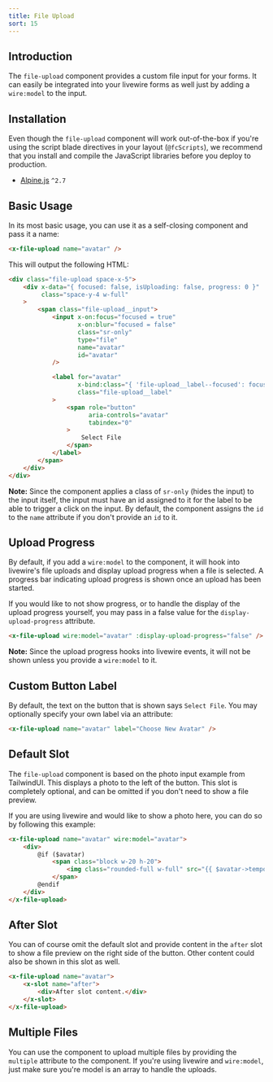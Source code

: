 ```yaml
---
title: File Upload
sort: 15
---
```


## Introduction

The `file-upload` component provides a custom file input for your forms. It can easily be integrated into your livewire forms
as well just by adding a `wire:model` to the input.

## Installation

Even though the `file-upload` component will work out-of-the-box if you're using the script blade directives in your layout (`@fcScripts`),
we recommend that you install and compile the JavaScript libraries before you deploy to production.

- [Alpine.js](https://github.com/alpinejs/alpine) `^2.7`

## Basic Usage

In its most basic usage, you can use it as a self-closing component and pass it a name:

```html
<x-file-upload name="avatar" />
```

This will output the following HTML:

```html
<div class="file-upload space-x-5">
    <div x-data="{ focused: false, isUploading: false, progress: 0 }"
         class="space-y-4 w-full"
    >
        <span class="file-upload__input">
            <input x-on:focus="focused = true"
                   x-on:blur="focused = false"
                   class="sr-only"
                   type="file"
                   name="avatar"
                   id="avatar"
            />

            <label for="avatar"
                   x-bind:class="{ 'file-upload__label--focused': focused }"
                   class="file-upload__label"
            >
                <span role="button"
                      aria-controls="avatar"
                      tabindex="0"
                >
                    Select File
                </span>
            </label>
        </span>        
    </div>
</div>
```

**Note:** Since the component applies a class of `sr-only` (hides the input) to the input itself, the input must have an id assigned to it
for the label to be able to trigger a click on the input. By default, the component assigns the `id` to the `name` attribute if you don't
provide an `id` to it.

## Upload Progress

By default, if you add a `wire:model` to the component, it will hook into livewire's file uploads and display upload progress when
a file is selected. A progress bar indicating upload progress is shown once an upload has been started.

If you would like to not show progress, or to handle the display of the upload progress yourself, you may pass in a false value
for the `display-upload-progress` attribute.

```html
<x-file-upload wire:model="avatar" :display-upload-progress="false" />
```

**Note:** Since the upload progress hooks into livewire events, it will not be shown unless you provide a `wire:model` to it.

## Custom Button Label

By default, the text on the button that is shown says `Select File`. You may optionally specify your own label via an attribute:

```html
<x-file-upload name="avatar" label="Choose New Avatar" />
```

## Default Slot

The `file-upload` component is based on the photo input example from TailwindUI. This displays a photo to the left of the button.
This slot is completely optional, and can be omitted if you don't need to show a file preview.

If you are using livewire and would like to show a photo here, you can do so by following this example:

```html
<x-file-upload name="avatar" wire:model="avatar">
    <div>
        @if ($avatar)
            <span class="block w-20 h-20">
                <img class="rounded-full w-full" src="{{ $avatar->temporaryUrl() }}" />
            </span>
        @endif
    </div>
</x-file-upload>
```

## After Slot

You can of course omit the default slot and provide content in the `after` slot to show a file preview on the right side of the button.
Other content could also be shown in this slot as well.

```html
<x-file-upload name="avatar">
    <x-slot name="after">
        <div>After slot content.</div>
    </x-slot>
</x-file-upload>
```

## Multiple Files

You can use the component to upload multiple files by providing the `multiple` attribute to the component. If you're using livewire and `wire:model`, just make
sure you're model is an array to handle the uploads.
